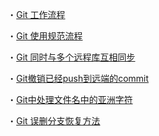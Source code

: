 ・[Git 工作流程](http://www.ruanyifeng.com/blog/2015/12/git-workflow.html)

・[Git 使用规范流程](http://www.ruanyifeng.com/blog/2015/08/git-use-process.html)

・[Git 同时与多个远程库互相同步](https://www.cnblogs.com/hongdada/p/7573923.html)

・[Git撤销已经push到远端的commit](https://www.xuxusheng.com/post/git撤销已经push到远端的commit)

・[Git中处理文件名中的亚洲字符](http://www.voidcn.com/article/p-blncfahi-bsr.html)

・[Git 误删分支恢复方法](https://blog.csdn.net/fdipzone/article/details/50616386)



